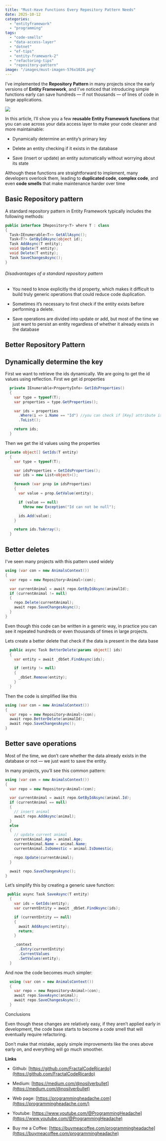 ```yaml
---
title: "Must-Have Functions Every Repository Pattern Needs"
date: 2025-10-12
categories: 
  - "entityframework"
  - "programming"
tags: 
  - "code-smells"
  - "data-access-layer"
  - "dotnet"
  - "ef-tips"
  - "entity-framework-2"
  - "refactoring-tips"
  - "repository-pattern"
image: "/images/must-imagen-576x1024.png"
---
```


I’ve implemented the **Repository Pattern** in many projects since the early versions of **Entity Framework**, and I’ve noticed that introducing simple functions early can save hundreds — if not thousands — of lines of code in large applications.

![](/images/must-imagen-576x1024.png)

In this article, I’ll show you a few **reusable Entity Framework functions** that you can use across your data access layer to make your code cleaner and more maintainable:

- Dynamically determine an entity’s primary key

- Delete an entity checking if it exists in the database

- Save (insert or update) an entity automatically without worrying about its state

Although these functions are straightforward to implement, many developers overlook them, leading to **duplicated code**, **complex code**, and even **code smells** that make maintenance harder over time

## Basic Repository pattern

A standard repository pattern in Entity Framework typically includes the following methods:

```csharp
public interface IRepository<T> where T : class
{
  Task<IEnumerable<T>> GetAllAsync();
  Task<T?> GetByIdAsync(object id);
  Task AddAsync(T entity);
  void Update(T entity);
  void Delete(T entity);
  Task SaveChangesAsync();
}
```

###### Disadvantages of a standard repository pattern

- You need to know explicitly the id property, which makes it difficult to build truly generic operations that could reduce code duplication.

- Sometimes it’s necessary to first check if the entity exists before performing a delete.

- Save operations are divided into update or add, but most of the time we just want to persist an entity regardless of whether it already exists in the database

## Better Repository Pattern

## Dynamically determine the key

First we want to retrieve the ids dynamically. We are going to get the id values using reflection. First we get id properties

```csharp
  private IEnumerable<PropertyInfo> GetIdsProperties()
  {
    var type = typeof(T);
    var properties = type.GetProperties();

    var ids = properties
      .Where(i => i.Name == "Id") //you can check if [Key] attribute is used
      .ToList();

    return ids;
  }
```

Then we get the id values using the properties

```csharp
private object[] GetIds(T entity)
  {
    var type = typeof(T);

    var idsProperties = GetIdsProperties();
    var ids = new List<object>();

    foreach (var prop in idsProperties)
    {
      var value = prop.GetValue(entity);

      if (value == null)
        throw new Exception("Id can not be null");

      ids.Add(value);
    }

    return ids.ToArray();
  }
```

## Better deletes

I've seen many projects with this pattern used widely

```csharp
using (var con = new AnimalsContext())
{
  var repo = new Repository<Animal>(con);

  var currentAnimal = await repo.GetByIdAsync(animalId);
  if (currentAnimal != null)
  {
    repo.Delete(currentAnimal);
    await repo.SaveChangesAsync();
  }
}
```

Even though this code can be written in a generic way, in practice you can see it repeated hundreds or even thousands of times in large projects.

Lets create a better delete that check if the data is present in the data base

```csharp
  public async Task BetterDelete(params object[] ids)
  {
    var entity = await _dbSet.FindAsync(ids);

    if (entity != null)
    {
      _dbSet.Remove(entity);
    }
  }
```

Then the code is simplified like this

```csharp
using (var con = new AnimalsContext())
{
  var repo = new Repository<Animal>(con);
  await repo.BetterDelete(animalId);
  await repo.SaveChangesAsync();
}
```

## Better save operations

Most of the time, we don’t care whether the data already exists in the database or not — we just want to save the entity.

In many projects, you’ll see this common pattern:

```csharp
using (var con = new AnimalsContext())
{
  var repo = new Repository<Animal>(con);

  var currentAnimal = await repo.GetByIdAsync(animal.Id);
  if (currentAnimal == null)
  {
    // insert animal
    await repo.AddAsync(animal);
  }
  else
  {
    // update current animal
    currentAnimal.Age = animal.Age;
    currentAnimal.Name = animal.Name;
    currentAnimal.IsDomestic = animal.IsDomestic;

    repo.Update(currentAnimal);
  }

  await repo.SaveChangesAsync();
}
```

Let’s simplify this by creating a generic save function:

```csharp
 public async Task SaveAsync(T entity)
  {
    var ids = GetIds(entity);
    var currentEntity = await _dbSet.FindAsync(ids);

    if (currentEntity == null)
    {
      await AddAsync(entity);
      return;
    }

    _context
      .Entry(currentEntity)
      .CurrentValues
      .SetValues(entity);
  }

```

And now the code becomes much simpler:

```csharp
  using (var con = new AnimalsContext())
  {
    var repo = new Repository<Animal>(con);
    await repo.SaveAsync(animal);
    await repo.SaveChangesAsync();
  }
```

Conclusions

Even though these changes are relatively easy, if they aren’t applied early in development, the code base starts to become a code smell that will eventually require refactoring.

Don’t make that mistake, apply simple improvements like the ones above early on, and everything will go much smoother.

**Links**

- Github: [https://github.com/FractalCodeRicardo](https://github.com/FractalCodeRicardo)

- Medium: [https://medium.com/@nosilverbullet](https://medium.com/@nosilverbullet)

- Web page: [https://programmingheadache.com](https://programmingheadache.com/)

- Youtube: [https://www.youtube.com/@ProgrammingHeadache](https://www.youtube.com/@ProgrammingHeadache)

- Buy me a Coffee: [https://buymeacoffee.com/programmingheadache](https://buymeacoffee.com/programmingheadache)
